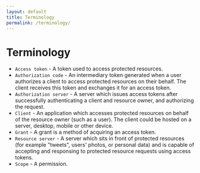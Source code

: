 ```yaml
---
layout: default
title: Terminology
permalink: /terminology/
---
```


# Terminology

* `Access token` - A token used to access protected resources.
* `Authorization code` - An intermediary token generated when a user authorizes a client to access protected resources on their behalf. The client receives this token and exchanges it for an access token.
* `Authorization server` - A server which issues access tokens after successfully authenticating a client and resource owner, and authorizing the request.
* `Client` - An application which accesses protected resources on behalf of the resource owner (such as a user).  The client could be hosted on a server, desktop, mobile or other device.
* `Grant` - A grant is a method of acquiring an access token.
* `Resource server` - A server which sits in front of protected resources (for example "tweets", users' photos, or personal data) and is capable of accepting and responsing to protected resource requests using access tokens.
* `Scope` - A permission.
